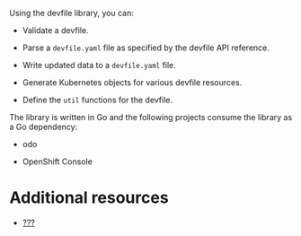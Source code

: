 Using the devfile library, you can:

- Validate a devfile.

- Parse a `devfile.yaml` file as specified by the devfile API
    reference.

- Write updated data to a `devfile.yaml` file.

- Generate Kubernetes objects for various devfile resources.

- Define the `util` functions for the devfile.

The library is written in Go and the following projects consume the
library as a Go dependency:

- odo

- OpenShift Console

# Additional resources

- [???](/docs/2.1.0/using-the-devfile-library.adoc)
